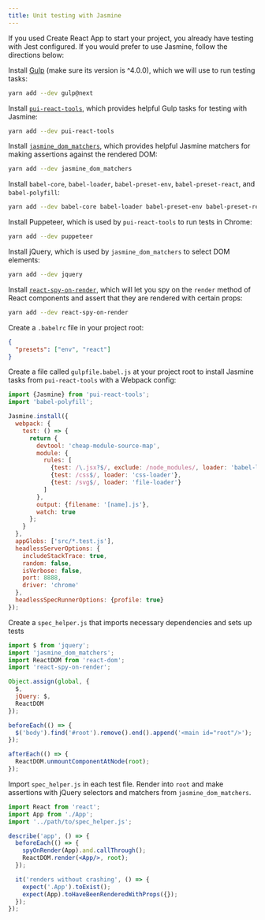 ```yaml
---
title: Unit testing with Jasmine
---
```


If you used Create React App to start your project, you already have testing with Jest configured. If you would prefer to use Jasmine, follow the directions below:

Install [Gulp](https://gulpjs.com/) (make sure its version is ^4.0.0), which we will use to run testing tasks:

```bash
yarn add --dev gulp@next
```

Install [`pui-react-tools`](https://github.com/pivotal-cf/pui-react-tools), which provides helpful Gulp tasks for testing with Jasmine:

```bash
yarn add --dev pui-react-tools
```

Install [`jasmine_dom_matchers`](https://github.com/charleshansen/jasmine_dom_matchers), which provides helpful Jasmine matchers for making assertions against the rendered DOM:

```bash
yarn add --dev jasmine_dom_matchers
```

Install `babel-core`, `babel-loader`, `babel-preset-env`, `babel-preset-react`, and `babel-polyfill`:

```bash
yarn add --dev babel-core babel-loader babel-preset-env babel-preset-react babel-polyfill
```

Install Puppeteer, which is used by `pui-react-tools` to run tests in Chrome:

```bash
yarn add --dev puppeteer
```

Install jQuery, which is used by `jasmine_dom_matchers` to select DOM elements:

```bash
yarn add --dev jquery
```

Install [`react-spy-on-render`](https://www.npmjs.com/package/react-spy-on-render), which will let you spy on the `render` method of React components and assert that they are rendered with certain props:

```bash
yarn add --dev react-spy-on-render
```

Create a `.babelrc` file in your project root:

```json
{
  "presets": ["env", "react"]
}
```

Create a file called `gulpfile.babel.js` at your project root to install Jasmine tasks from `pui-react-tools` with a Webpack config:

```jsx
import {Jasmine} from 'pui-react-tools';
import 'babel-polyfill';

Jasmine.install({
  webpack: {
    test: () => {
      return {
        devtool: 'cheap-module-source-map',
        module: {
          rules: [
            {test: /\.jsx?$/, exclude: /node_modules/, loader: 'babel-loader', query: {presets: ['env', 'react']}},
            {test: /css$/, loader: 'css-loader'},
            {test: /svg$/, loader: 'file-loader'}
          ]
        },
        output: {filename: '[name].js'},
        watch: true
      };
    }
  },
  appGlobs: ['src/*.test.js'],
  headlessServerOptions: {
    includeStackTrace: true,
    random: false,
    isVerbose: false,
    port: 8888,
    driver: 'chrome'
  },
  headlessSpecRunnerOptions: {profile: true}
});
```

Create a `spec_helper.js` that imports necessary dependencies and sets up tests

```jsx
import $ from 'jquery';
import 'jasmine_dom_matchers';
import ReactDOM from 'react-dom';
import 'react-spy-on-render';

Object.assign(global, {
  $,
  jQuery: $,
  ReactDOM
});

beforeEach(() => {
  $('body').find('#root').remove().end().append('<main id="root"/>');
});

afterEach(() => {
  ReactDOM.unmountComponentAtNode(root);
});
```

Import `spec_helper.js` in each test file. Render into `root` and make assertions with jQuery selectors and matchers from `jasmine_dom_matchers`.

```jsx
import React from 'react';
import App from './App';
import '../path/to/spec_helper.js';

describe('app', () => {
  beforeEach(() => {
    spyOnRender(App).and.callThrough();
    ReactDOM.render(<App/>, root);
  });

  it('renders without crashing', () => {
    expect('.App').toExist();
    expect(App).toHaveBeenRenderedWithProps({});
  });
});
```